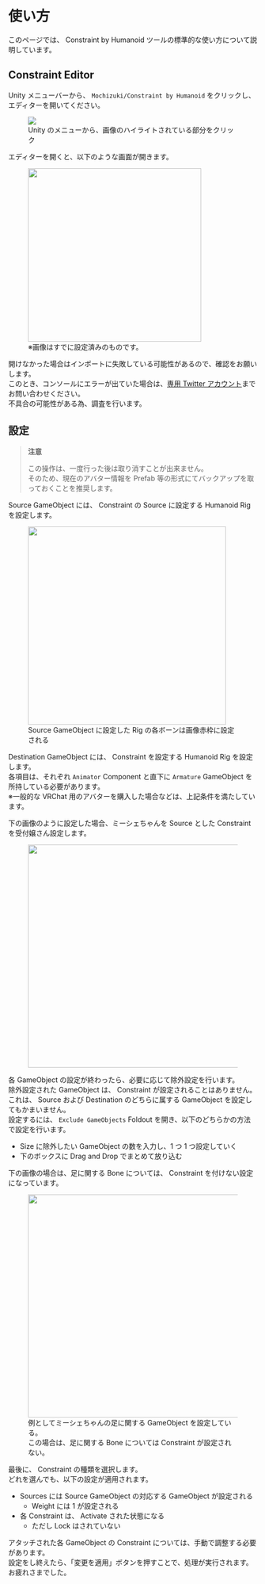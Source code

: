 # 使い方

このページでは、 Constraint by Humanoid ツールの標準的な使い方について説明しています。

## Constraint Editor

Unity メニューバーから、 `Mochizuki/Constraint by Humanoid` をクリックし、エディターを開いてください。

<figure>
  <img src="https://assets.mochizuki.moe/docs/Unity/ConstraintByHumanoid/02.PNG">
  <figcaption>
    Unity のメニューから、画像のハイライトされている部分をクリック
  </figcaption>
</figure>

エディターを開くと、以下のような画面が開きます。

<figure>
  <img src="https://assets.mochizuki.moe/docs/Unity/ConstraintByHumanoid/01.PNG" width="350px">
  <figcaption>※画像はすでに設定済みのものです。</figcaption>
</figure>

開けなかった場合はインポートに失敗している可能性があるので、確認をお願いします。  
このとき、コンソールにエラーが出ていた場合は、[専用 Twitter アカウント](https://twitter.com/Nekonoya_Booth)までお問い合わせください。  
不具合の可能性がある為、調査を行います。

## 設定

> **注意**
>
> この操作は、一度行った後は取り消すことが出来ません。  
> そのため、現在のアバター情報を Prefab 等の形式にてバックアップを取っておくことを推奨します。

Source GameObject には、 Constraint の Source に設定する Humanoid Rig を設定します。

<figure>
  <img src="https://assets.mochizuki.moe/docs/Unity/ConstraintByHumanoid/04.PNG" width="400px">
  <figcaption>Source GameObject に設定した Rig の各ボーンは画像赤枠に設定される</figcaption>
</figure>

Destination GameObject には、 Constraint を設定する Humanoid Rig を設定します。  
各項目は、それぞれ `Animator` Component と直下に `Armature` GameObject を所持している必要があります。  
※一般的な VRChat 用のアバターを購入した場合などは、上記条件を満たしています。

下の画像のように設定した場合、ミーシェちゃんを Source とした Constraint を受付嬢さん設定します。

<figure>
  <img src="https://assets.mochizuki.moe/docs/Unity/ConstraintByHumanoid/05.PNG" width="450px">
</figure>

各 GameObject の設定が終わったら、必要に応じて除外設定を行います。  
除外設定された GameObject は、 Constraint が設定されることはありません。  
これは、 Source および Destination のどちらに属する GameObject を設定してもかまいません。  
設定するには、 `Exclude GameObjects` Foldout を開き、以下のどちらかの方法で設定を行います。

- Size に除外したい GameObject の数を入力し、1 つ 1 つ設定していく
- 下のボックスに Drag and Drop でまとめて放り込む

下の画像の場合は、足に関する Bone については、 Constraint を付けない設定になっています。

<figure>
  <img src="https://assets.mochizuki.moe/docs/Unity/ConstraintByHumanoid/06.PNG" width="450px">
  <figcaption>
    例としてミーシェちゃんの足に関する GameObject を設定している。<br/>
    この場合は、足に関する Bone については Constraint が設定されない。
  </figcaption>
</figure>

最後に、 Constraint の種類を選択します。  
どれを選んでも、以下の設定が適用されます。

- Sources には Source GameObject の対応する GameObject が設定される
  - Weight には 1 が設定される
- 各 Constraint は、 Activate された状態になる
  - ただし Lock はされていない

アタッチされた各 GameObject の Constraint については、手動で調整する必要があります。  
設定をし終えたら、「変更を適用」ボタンを押すことで、処理が実行されます。  
お疲れさまでした。
